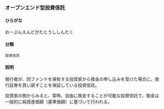 <div style="display:none;">

## [あ行](securities-terms?id=あ行)

</div>

### オープンエンド型投資信託

#### ひらがな

おーぷんえんどがたとうししんたく

#### 分類

`投資信託`

#### 説明

発行者が、同ファンドを保有する投資家から換金の申し込みを受けた場合に、発行証券を買い戻すことを保証している投資信託。
 
投資家の側からみると、常時、自由に換金することが可能な投資信託で、換金は一般的に純資産価額（基準価額）に基づいて行われる。

<div style="display:none;">

## [か行](securities-terms?id=か行)
## [さ行](securities-terms?id=さ行)
## [た行](securities-terms?id=た行)
## [な行](securities-terms?id=な行)
## [は行](securities-terms?id=は行)
## [ま行](securities-terms?id=ま行)
## [や行](securities-terms?id=や行)
## [ら行](securities-terms?id=ら行)
## [わ行](securities-terms?id=わ行)
## [英数字・記号](securities-terms?id=英数字・記号)

</div>


